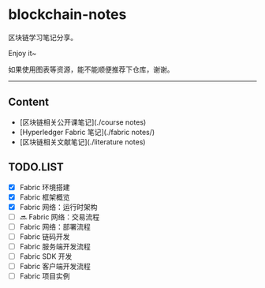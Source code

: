 # blockchain-notes

区块链学习笔记分享。

Enjoy it~

如果使用图表等资源，能不能顺便推荐下仓库，谢谢。

---

## Content

- [区块链相关公开课笔记](./course notes)
- [Hyperledger Fabric 笔记](./fabric notes/)
- [区块链相关文献笔记](./literature notes)

## TODO.LIST

- [x] Fabric 环境搭建
- [x] Fabric 框架概览 
- [x] Fabric 网络：运行时架构
- [ ] :soon: Fabric 网络：交易流程 
- [ ] Fabric 网络：部署流程
- [ ] Fabric 链码开发
- [ ] Fabric 服务端开发流程
- [ ] Fabric SDK 开发
- [ ] Fabric 客户端开发流程
- [ ] Fabric 项目实例